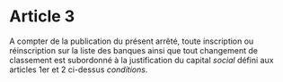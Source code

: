 # Article 3

A compter de la publication du présent arrêté, toute inscription ou réinscription sur la liste des banques ainsi que tout changement de classement est subordonné à la justification du capital *social* défini aux articles 1er et 2 ci-dessus *conditions*.
